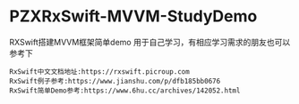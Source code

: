 # PZXRxSwift-MVVM-StudyDemo
RXSwift搭建MVVM框架简单demo  用于自己学习，有相应学习需求的朋友也可以参考下
```
RxSwift中文文档地址:https://rxswift.picroup.com
RxSwift例子参考:https://www.jianshu.com/p/dfb185bb0676
RxSwift简单Demo参考:https://www.6hu.cc/archives/142052.html
```
